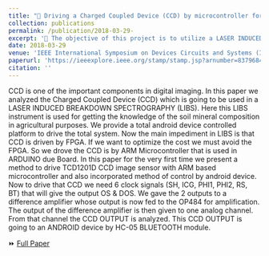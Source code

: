 ```yaml
---
title: "🏁 Driving a Charged Coupled Device (CCD) by microcontroller for LIBS based application"
collection: publications
permalink: /publication/2018-03-29- 
excerpt: '🎯 The objective of this project is to utilize a LASER INDUCED BREAKDOWN SPECTROGRAPHY (LIBS) instrument for soil mineral composition analysis in agriculture, facilitated by an Android-controlled platform.'
date: 2018-03-29
venue: 'IEEE International Symposium on Devices Circuits and Systems (ISDCS), 2018'
paperurl: 'https://ieeexplore.ieee.org/stamp/stamp.jsp?arnumber=8379684'
citation: ''
---
```

CCD is one of the important components in digital imaging. In this paper we analyzed the Charged Coupled Device (CCD) which is going to be used in a LASER INDUCED BREAKDOWN SPECTROGRAPHY (LIBS). Here this LIBS instrument is used for getting the knowledge of the soil mineral composition in agricultural purposes. We provide a total android device controlled platform to drive the total system. Now the main impediment in LIBS is that CCD is driven by FPGA. If we want to optimize the cost we must avoid the FPGA. So we drove the CCD is by ARM Microcontroller that is used in ARDUINO due Board. In this paper for the very first time we present a method to drive TCD1201D CCD image sensor with ARM based microcontroller and also incorporated method of control by android device. Now to drive that CCD we need 6 clock signals (SH, ICG, PHI1, PHI2, RS, BT) that will give the output OS & DOS. We gave the 2 outputs to a difference amplifier whose output is now fed to the OP484 for amplification. The output of the difference amplifier is then given to one analog channel. From that channel the CCD OUTPUT is analyzed. This CCD OUTPUT is going to an ANDROID device by HC-05 BLUETOOTH module.

⏩ [Full Paper](https://ieeexplore.ieee.org/stamp/stamp.jsp?arnumber=8379684)
